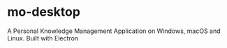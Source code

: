 # mo-desktop
A Personal Knowledge Management Application on Windows, macOS and Linux. Built with Electron
